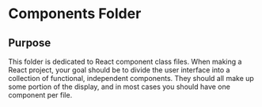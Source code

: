 # Components Folder

## Purpose

This folder is dedicated to React component class files. When making a React project, your goal should be to divide the user interface into a collection of functional, independent components. They should all make up some portion of the display, and in most cases you should have one component per file.
